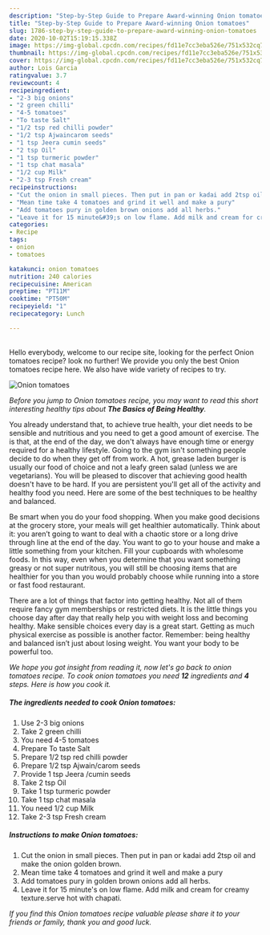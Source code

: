 ```yaml
---
description: "Step-by-Step Guide to Prepare Award-winning Onion tomatoes"
title: "Step-by-Step Guide to Prepare Award-winning Onion tomatoes"
slug: 1786-step-by-step-guide-to-prepare-award-winning-onion-tomatoes
date: 2020-10-02T15:19:15.338Z
image: https://img-global.cpcdn.com/recipes/fd11e7cc3eba526e/751x532cq70/onion-tomatoes-recipe-main-photo.jpg
thumbnail: https://img-global.cpcdn.com/recipes/fd11e7cc3eba526e/751x532cq70/onion-tomatoes-recipe-main-photo.jpg
cover: https://img-global.cpcdn.com/recipes/fd11e7cc3eba526e/751x532cq70/onion-tomatoes-recipe-main-photo.jpg
author: Lois Garcia
ratingvalue: 3.7
reviewcount: 4
recipeingredient:
- "2-3 big onions"
- "2 green chilli"
- "4-5 tomatoes"
- "To taste Salt"
- "1/2 tsp red chilli powder"
- "1/2 tsp Ajwaincarom seeds"
- "1 tsp Jeera cumin seeds"
- "2 tsp Oil"
- "1 tsp turmeric powder"
- "1 tsp chat masala"
- "1/2 cup Milk"
- "2-3 tsp Fresh cream"
recipeinstructions:
- "Cut the onion in small pieces. Then put in pan or kadai add 2tsp oil and make the onion golden brown."
- "Mean time take 4 tomatoes and grind it well and make a pury"
- "Add tomatoes pury in golden brown onions add all herbs."
- "Leave it for 15 minute&#39;s on low flame. Add milk and cream for creamy texture.serve hot with chapati."
categories:
- Recipe
tags:
- onion
- tomatoes

katakunci: onion tomatoes 
nutrition: 240 calories
recipecuisine: American
preptime: "PT11M"
cooktime: "PT50M"
recipeyield: "1"
recipecategory: Lunch

---
```

<br>
Hello everybody, welcome to our recipe site, looking for the perfect Onion tomatoes recipe? look no further! We provide you only the best Onion tomatoes recipe here. We also have wide variety of recipes to try.
<br>


![Onion tomatoes](https://img-global.cpcdn.com/recipes/fd11e7cc3eba526e/751x532cq70/onion-tomatoes-recipe-main-photo.jpg)

<i>Before you jump to Onion tomatoes recipe, you may want to read this short interesting healthy tips about <strong>The Basics of Being Healthy</strong>.</i>

You already understand that, to achieve true health, your diet needs to be sensible and nutritious and you need to get a good amount of exercise. The  is that, at the end of the day, we don't always have enough time or energy required for a healthy lifestyle. Going to the gym isn't something people decide to do when they get off from work. A hot, grease laden burger is usually our food of choice and not a leafy green salad (unless we are vegetarians). You will be pleased to discover that achieving good health doesn't have to be hard. If you are persistent you'll get all of the activity and healthy food you need. Here are some of the best techniques to be healthy and balanced.

Be smart when you do your food shopping. When you make good decisions at the grocery store, your meals will get healthier automatically. Think about it: you aren’t going to want to deal with a chaotic store or a long drive through line at the end of the day. You want to go to your house and make a little something from your kitchen. Fill your cupboards with wholesome foods. In this way, even when you determine that you want something greasy or not super nutritous, you will still be choosing items that are healthier for you than you would probably choose while running into a store or fast food restaurant.

There are a lot of things that factor into getting healthy. Not all of them require fancy gym memberships or restricted diets. It is the little things you choose day after day that really help you with weight loss and becoming healthy. Make sensible choices every day is a great start. Getting as much physical exercise as possible is another factor. Remember: being healthy and balanced isn’t just about losing weight. You want your body to be powerful too. 


<i>We hope you got insight from reading it, now let's go back to onion tomatoes recipe. To cook onion tomatoes you need <strong>12</strong> ingredients and <strong>4</strong> steps. Here is how you cook it.
</i>

##### The ingredients needed to cook Onion tomatoes:

1. Use 2-3 big onions
1. Take 2 green chilli
1. You need 4-5 tomatoes
1. Prepare To taste Salt
1. Prepare 1/2 tsp red chilli powder
1. Prepare 1/2 tsp Ajwain/carom seeds
1. Provide 1 tsp Jeera /cumin seeds
1. Take 2 tsp Oil
1. Take 1 tsp turmeric powder
1. Take 1 tsp chat masala
1. You need 1/2 cup Milk
1. Take 2-3 tsp Fresh cream


##### Instructions to make Onion tomatoes:

1. Cut the onion in small pieces. Then put in pan or kadai add 2tsp oil and make the onion golden brown.
1. Mean time take 4 tomatoes and grind it well and make a pury
1. Add tomatoes pury in golden brown onions add all herbs.
1. Leave it for 15 minute&#39;s on low flame. Add milk and cream for creamy texture.serve hot with chapati.


<i>If you find this Onion tomatoes recipe valuable please share it to your friends or family, thank you and good luck.</i>
